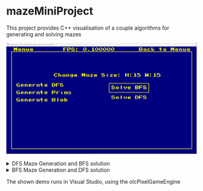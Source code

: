 # mazeMiniProject
This project provides C++ visualisation of a couple algorithms for generating and solving mazes

![Menue](/Images/Menue.png)


<details>
<summary>DFS Maze Generation and BFS solution</summary>
<br>
![Maze Generate DFS, Maze Solve BFS](/Images/GenerateDFS-SolveBFS.gif)
</details>


<details>
<summary>BFS Maze Generation and DFS solution</summary>
<br>
![Maze Generate BFS, Maze Solve DFS](/Images/GenerateBFS-SolveDFS.gif)
</details>

The shown demo runs in Visual Studio, using the olcPixelGameEngine